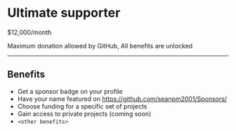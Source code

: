 # Ultimate supporter 

$12,000/month 

Maximum donation allowed by GitHub, All benefits are unlocked

---

## Benefits

- Get a sponsor badge on your profile
- Have your name featured on https://github.com/seanpm2001/Sponsors/
- Choose funding for a specific set of projects
- Gain access to private projects (coming soon)
- `<other benefits>`
